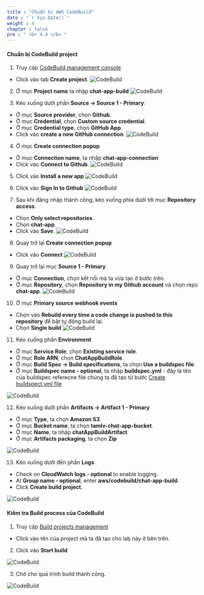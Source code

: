 ```yaml
---
title : "Chuẩn bị AWS CodeBuild"
date : "`r Sys.Date()`"
weight : 4
chapter : false
pre : " <b> 4.4 </b> "
---
```


#### Chuẩn bị CodeBuild project

1. Truy cập [CodeBuild management console](https://eu-west-2.console.aws.amazon.com/codesuite/codebuild)
  + Click vào tab **Create project**. 
![CodeBuild](/images/4.pipeline/002-codebuild.png)

2. Ở mục **Project name** ta nhập **chat-app-build**
![CodeBuild](/images/4.pipeline/003-codebuild.png)

3. Kéo xuống dưới phần **Source -> Source 1 - Primary**:
  + Ở mục **Source provider**, chọn **Github**.
  + Ở mục **Credential**, chọn **Custom source credential**.
  + Ở mục **Credential type**, chọn **GitHub App**.
  + Click vào **create a new GitHub connection**.
![CodeBuild](/images/4.pipeline/004-codebuild.png)

4. Ở mục **Create connection popup**
  + Ở mục **Connection name**, ta nhập **chat-app-connection**
  + Click vào **Connect to Github**.
![CodeBuild](/images/4.pipeline/005-codebuild.png)

5. Click vào **Install a new app**
![CodeBuild](/images/4.pipeline/006-codebuild.png)

6. Click vào **Sign In to Github**
![CodeBuild](/images/4.pipeline/007-codebuild.png)

7. Sau khi đăng nhập thành công, kéo xuống phía dưới tới mục **Repository access**:
  + Chọn **Only select repositories**.
  + Chọn **chat-app**.
  + Click vào **Save**.
![CodeBuild](/images/4.pipeline/008-codebuild.png)

8. Quay trở lại **Create connection popup**
  + Click vào **Connect**
![CodeBuild](/images/4.pipeline/009-codebuild.png)

9. Quay trở lại mục **Source 1 - Primary**.
  + Ở mục **Connection**, chọn kết nối mà ta vừa tạo ở bước trên.
  + Ở mục **Repository**, chọn **Repository in my Github account** và chọn repo **chat-app**.
![CodeBuild](/images/4.pipeline/010-codebuild.png)

10. Ở mục **Primary source webhook events**
  + Chọn vào **Rebuild every time a code change is pushed to this repository** để bật tự động build lại.
  + Chọn **Single build**
![CodeBuild](/images/4.pipeline/011-codebuild.png)

11. Kéo xuống phần **Environment**
  + Ở mục **Service Role**, chọn **Existing service role**.
  + Ở mục **Role ARN**, chọn **ChatAppBuildRole**.
  + Ở mục **Build Spec -> Build specifications**, ta chọn **Use a buildspec file**.
  + Ở mục **Buildspec name - optional**, ta nhập **buildspec.yml** - đây là tên của buildspec referecne file chúng ta đã tạo từ bước [Create buildspect.yml file](/4-CreatePipelineComponents/4.3-createbuildspecfile/)

![CodeBuild](/images/4.pipeline/012-codebuild.png)

12. Kéo xuống dưới phần **Artifacts -> Artifact 1 - Primary**
  + Ở mục **Type**, ta chọn **Amazon S3**.
  + Ở mục **Bucket name**, ta chọn **tamlv-chat-app-bucket**.
  + Ở mục **Name**, ta nhập **chatAppBuildArtifact**
  + Ở mục **Artifacts packaging**, ta chọn **Zip**

![CodeBuild](/images/4.pipeline/013-codebuild.png)

13. Kéo xuống dưới đến phần **Logs**
  + Check on **CloudWatch logs - optional** to enable logging.
  + At **Group name - optional**, enter **aws/codebuild/chat-app-build**.
  + Click **Create build project**.

![CodeBuild](/images/4.pipeline/014-codebuild.png)


#### Kiểm tra **Build process** của **CodeBuild**

1. Truy cập [Build projects management](https://eu-west-2.console.aws.amazon.com/codesuite/codebuild/projects)
  + Click vào tên của project mà ta đã tạo cho lab này ở bên trên.
2. Click vào **Start build**

![CodeBuild](/images/4.pipeline/015-codebuild.png)

3. Chờ cho quá trình build thành công.

![CodeBuild](/images/4.pipeline/016-codebuild.png)